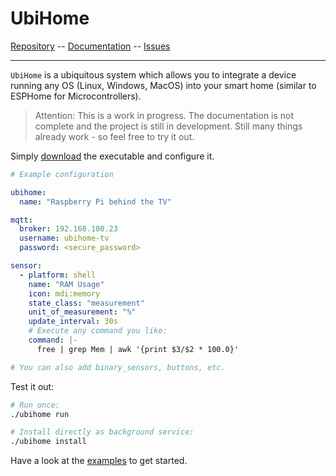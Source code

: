 # UbiHome


[Repository](https://github.com/UbiHome/UbiHome) -- [Documentation](https://ubihome.github.io/UbiHome/) -- [Issues](https://github.com/UbiHome/UbiHome/issues)

---

`UbiHome` is a ubiquitous system which allows you to integrate a device running any OS (Linux, Windows, MacOS) into your smart home (similar to ESPHome for Microcontrollers).

> Attention: This is a work in progress. The documentation is not complete and the project is still in development.
> Still many things already work - so feel free to try it out.

Simply [download](https://ubihome.github.io/getting_started/index.html) the executable and configure it.

```yaml
# Example configuration

ubihome:
  name: "Raspberry Pi behind the TV"

mqtt: 
  broker: 192.168.100.23
  username: ubihome-tv
  password: <secure_password>

sensor:
  - platform: shell
    name: "RAM Usage"
    icon: mdi:memory
    state_class: "measurement"
    unit_of_measurement: "%"
    update_interval: 30s
    # Execute any command you like:
    command: |-
      free | grep Mem | awk '{print $3/$2 * 100.0}'

# You can also add binary_sensors, buttons, etc.
```

Test it out:

```bash
# Run once:
./ubihome run

# Install directly as background service:
./ubihome install
```

Have a look at the [examples](https://ubihome.github.io/examples/index.html) to get started.
